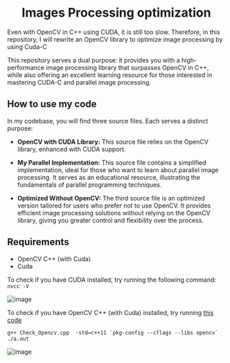 

<p align="center">
 <h1 align="center">Images Processing optimization </h1>
</p>

Even with OpenCV in C++ using CUDA, it is still too slow. Therefore, in this repository, I will rewrite an OpenCV library to optimize image processing by using Cuda-C


This repository serves a dual purpose: it provides you with a high-performance image processing library that surpasses OpenCV in C++, while also offering an excellent learning resource for those interested in mastering CUDA-C and parallel image processing.


## How to use my code
In my codebase, you will find three source files. Each serves a distinct purpose:

- **OpenCV with CUDA Library:** This source file relies on the OpenCV library, enhanced with CUDA support.
  
- **My Parallel Implementation:** This source file contains a simplified implementation, ideal for those who want to learn about parallel image processing. It serves as an educational resource, illustrating the fundamentals of parallel programming techniques.

- **Optimized Without OpenCV:** The third source file is an optimized version tailored for users who prefer not to use OpenCV. It provides efficient image processing solutions without relying on the OpenCV library, giving you greater control and flexibility over the process.


## Requirements
- OpenCV C++ (with Cuda)
- Cuda

To check if you have CUDA installed, try running the following command:
`nvcc -V`

![image](https://github.com/CisMine/Cuda-image-processing/assets/122800932/a2a76a50-207c-4bb4-bdfd-2a8546bf452f)


To check if you have OpenCV C++ (with Cuda) installed, try running [this code](https://github.com/CisMine/Cuda-image-processing/blob/main/Check_Opencv.cpp)
```
g++ Check_Opencv.cpp  -std=c++11 `pkg-config --cflags --libs opencv`
./a.out
```

![image](https://github.com/CisMine/Cuda-image-processing/assets/122800932/f1278095-8e82-4036-9adb-fd4b3cbe3025)




























